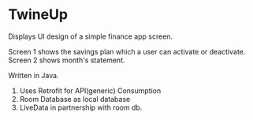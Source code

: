 # TwineUp

Displays UI design of a simple finance app screen.

Screen 1 shows the savings plan which a user can activate or deactivate.
Screen 2 shows month's statement.

Written in Java.
1) Uses Retrofit for API(generic) Consumption
2) Room Database as local database
3) LiveData in partnership with room db.
